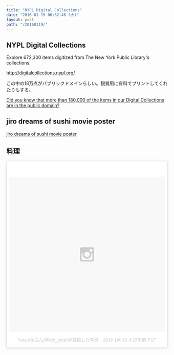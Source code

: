 ```yaml
---
title: "NYPL Digital Collections"
date: "2016-01-19 06:32:46 (火)"
layout: post
path: "/20160119/"
---
```


## NYPL Digital Collections

Explore 672,300 items digitized from The New York Public Library's collections.

http://digitalcollections.nypl.org/

この中の18万点がパブリックドメインらしい。観賞用に有料でプリントしてくれたりもする。

[Did you know that more than 180,000 of the items in our Digital Collections are in the public domain?](http://www.nypl.org/research/collections/digital-collections/public-domain)


## jiro dreams of sushi movie poster

[jiro dreams of sushi movie poster](https://www.google.co.jp/search?biw=1359&bih=782&tbm=isch&sa=1&q=jiro+dreams+of+sushi+movie+poster&oq=jiro+dreams+of+sushi+movie+poster&gs_l=img.3..0i30.472.1081.0.1130.7.4.0.0.0.0.363.583.1j1j0j1.3.0....0...1.1.64.img..4.3.582.E0M2QAtWKzA)


## 料理

<blockquote class="instagram-media" data-instgrm-version="6" style=" background:#FFF; border:0; border-radius:3px; box-shadow:0 0 1px 0 rgba(0,0,0,0.5),0 1px 10px 0 rgba(0,0,0,0.15); margin: 1px; max-width:658px; padding:0; width:99.375%; width:-webkit-calc(100% - 2px); width:calc(100% - 2px);"><div style="padding:8px;"> <div style=" background:#F8F8F8; line-height:0; margin-top:40px; padding:50.0% 0; text-align:center; width:100%;"> <div style=" background:url(data:image/png;base64,iVBORw0KGgoAAAANSUhEUgAAACwAAAAsCAMAAAApWqozAAAAGFBMVEUiIiI9PT0eHh4gIB4hIBkcHBwcHBwcHBydr+JQAAAACHRSTlMABA4YHyQsM5jtaMwAAADfSURBVDjL7ZVBEgMhCAQBAf//42xcNbpAqakcM0ftUmFAAIBE81IqBJdS3lS6zs3bIpB9WED3YYXFPmHRfT8sgyrCP1x8uEUxLMzNWElFOYCV6mHWWwMzdPEKHlhLw7NWJqkHc4uIZphavDzA2JPzUDsBZziNae2S6owH8xPmX8G7zzgKEOPUoYHvGz1TBCxMkd3kwNVbU0gKHkx+iZILf77IofhrY1nYFnB/lQPb79drWOyJVa/DAvg9B/rLB4cC+Nqgdz/TvBbBnr6GBReqn/nRmDgaQEej7WhonozjF+Y2I/fZou/qAAAAAElFTkSuQmCC); display:block; height:44px; margin:0 auto -44px; position:relative; top:-22px; width:44px;"></div></div><p style=" color:#c9c8cd; font-family:Arial,sans-serif; font-size:14px; line-height:17px; margin-bottom:0; margin-top:8px; overflow:hidden; padding:8px 0 7px; text-align:center; text-overflow:ellipsis; white-space:nowrap;"><a href="https://www.instagram.com/p/BAuGJQbyxsZ/" style=" color:#c9c8cd; font-family:Arial,sans-serif; font-size:14px; font-style:normal; font-weight:normal; line-height:17px; text-decoration:none;" target="_blank">Yuta Ideさん(@ide_yuta)が投稿した写真</a> - <time style=" font-family:Arial,sans-serif; font-size:14px; line-height:17px;" datetime="2016-01-19T12:15:00+00:00">2016  1月 19 4:15午前 PST</time></p></div></blockquote>
